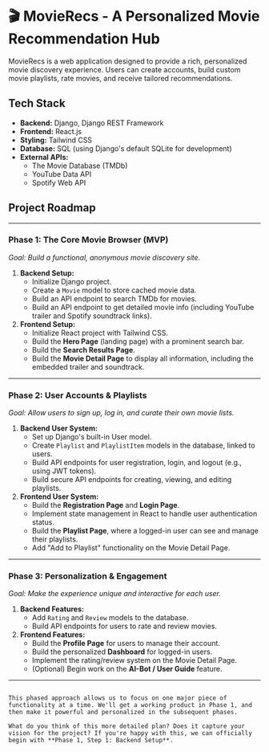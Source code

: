 # 🎬 MovieRecs - A Personalized Movie Recommendation Hub

MovieRecs is a web application designed to provide a rich, personalized movie discovery experience. Users can create accounts, build custom movie playlists, rate movies, and receive tailored recommendations.

## Tech Stack

- **Backend:** Django, Django REST Framework
- **Frontend:** React.js
- **Styling:** Tailwind CSS
- **Database:** SQL (using Django's default SQLite for development)
- **External APIs:**
  - The Movie Database (TMDb)
  - YouTube Data API
  - Spotify Web API

## Project Roadmap

---
### **Phase 1: The Core Movie Browser (MVP)**
*Goal: Build a functional, anonymous movie discovery site.*

1.  **Backend Setup:**
    -   Initialize Django project.
    -   Create a `Movie` model to store cached movie data.
    -   Build an API endpoint to search TMDb for movies.
    -   Build an API endpoint to get detailed movie info (including YouTube trailer and Spotify soundtrack links).
2.  **Frontend Setup:**
    -   Initialize React project with Tailwind CSS.
    -   Build the **Hero Page** (landing page) with a prominent search bar.
    -   Build the **Search Results Page**.
    -   Build the **Movie Detail Page** to display all information, including the embedded trailer and soundtrack.

---
### **Phase 2: User Accounts & Playlists**
*Goal: Allow users to sign up, log in, and curate their own movie lists.*

1.  **Backend User System:**
    -   Set up Django's built-in User model.
    -   Create `Playlist` and `PlaylistItem` models in the database, linked to users.
    -   Build API endpoints for user registration, login, and logout (e.g., using JWT tokens).
    -   Build secure API endpoints for creating, viewing, and editing playlists.
2.  **Frontend User System:**
    -   Build the **Registration Page** and **Login Page**.
    -   Implement state management in React to handle user authentication status.
    -   Build the **Playlist Page**, where a logged-in user can see and manage their playlists.
    -   Add "Add to Playlist" functionality on the Movie Detail Page.

---
### **Phase 3: Personalization & Engagement**
*Goal: Make the experience unique and interactive for each user.*

1.  **Backend Features:**
    -   Add `Rating` and `Review` models to the database.
    -   Build API endpoints for users to rate and review movies.
2.  **Frontend Features:**
    -   Build the **Profile Page** for users to manage their account.
    -   Build the personalized **Dashboard** for logged-in users.
    -   Implement the rating/review system on the Movie Detail Page.
    -   (Optional) Begin work on the **AI-Bot / User Guide** feature.

---
```eof

This phased approach allows us to focus on one major piece of functionality at a time. We'll get a working product in Phase 1, and then make it powerful and personalized in the subsequent phases.

What do you think of this more detailed plan? Does it capture your vision for the project? If you're happy with this, we can officially begin with **Phase 1, Step 1: Backend Setup**.